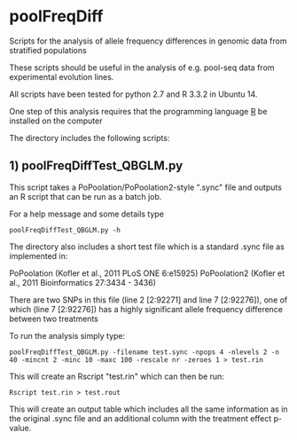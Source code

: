 # poolFreqDiff

Scripts for the analysis of allele frequency differences in genomic data from stratified populations

These scripts should be useful in the analysis of e.g. pool-seq data from experimental evolution lines.

All scripts have been tested for python 2.7 and R 3.3.2 in Ubuntu 14.

One step of this analysis requires that the programming language [R](https://www.r-project.org/) be installed on the computer

The directory includes the following scripts:

## 1) poolFreqDiffTest_QBGLM.py

This script takes a PoPoolation/PoPoolation2-style ".sync" file and outputs an R script that can be run as a batch job.

For a help message and some details type

	poolFreqDiffTest_QBGLM.py -h


The directory also includes a short test file which is a standard .sync file as implemented in: 

PoPoolation (Kofler et al., 2011 PLoS ONE 6:e15925)
PoPoolation2 (Kofler et al., 2011 Bioinformatics 27:3434 - 3436)

There are two SNPs in this file (line 2 [2:92271] and line 7 [2:92276]), one of which (line 7 [2:92276]) has a highly significant allele frequency difference between two treatments

To run the analysis simply type:

	poolFreqDiffTest_QBGLM.py -filename test.sync -npops 4 -nlevels 2 -n 40 -mincnt 2 -minc 10 -maxc 100 -rescale nr -zeroes 1 > test.rin

This will create an Rscript "test.rin" which can then be run:

	Rscript test.rin > test.rout

This will create an output table which includes all the same information as in the original .sync file and an additional column with the treatment effect p-value.

